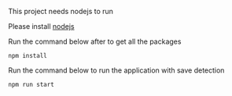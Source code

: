This project needs nodejs to run

Please install [nodejs](https://nodejs.org/en/)

Run the command below after to get all the packages 

```
npm install 
```

Run the command below to run the application with save detection
```
npm run start
```